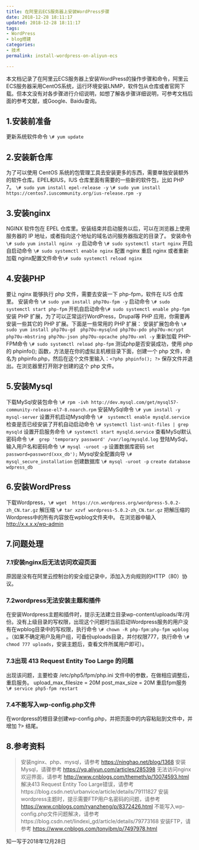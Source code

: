 ```yaml
---
title: 在阿里云ECS服务器上安装WordPress步骤
date: 2018-12-28 18:11:17
updated: 2018-12-28 18:11:17
tags: 
- WordPress
- blog搭建
categories: 
- 技术 
permalink: install-wordpress-on-aliyun-ecs

---
```


本文档记录了在阿里云ECS服务器上安装WordPress的操作步骤和命令，阿里云ECS服务器采用CentOS系统，运行环境安装LNMP，软件包从仓库或者官网下载。但本文没有对各步骤进行介绍说明，如想了解各步骤详细说明，可参考文档后面的参考文献，或Google、Baidu查询。
<!--more-->

## 1.安装前准备
更新系统软件命令 `\# yum update`
## 2.安装新仓库
为了可以使用 CentOS 系统的包管理工具去安装更多的东西，需要单独安装额外的软件仓库。EPEL和IUS，IUS 仓库里面有需要的一些新的软件包，比如 PHP 7。
`\# sudo yum install epel-release -y`
`\# sudo yum install https://centos7.iuscommunity.org/ius-release.rpm -y`
## 3.安装nginx
NGINX 软件包在 EPEL 仓库里。安装结束并启动服务以后，可以在浏览器上使用服务器的 IP 地址，或者指向这个地址的域名访问服务器指定的目录了。
安装命令 ` \# sudo yum install nginx -y`
启动命令  `\# sudo systemctl start nginx`
开启自启动命令 `\# sudo systemctl enable nginx`
配置 nginx 
重启 nginx 或者重新加载 nginx配置文件命令`\# sudo systemctl reload nginx`
## 4.安装PHP
要让 nginx 能够执行 php 文件，需要去安装一下 php-fpm，软件在 IUS 仓库里。
安装命令 `\# sudo yum install php70u-fpm -y`
启动命令 `\# sudo systemctl start php-fpm`
开机自启动命令`\# sudo systemctl enable php-fpm`
安装 PHP 扩展，为了可以正常运行WordPress，Drupal等 PHP 应用，你需要再安装一些其它的 PHP 扩展。下面是一些常用的 PHP 扩展：
安装扩展包命令 `\# sudo yum install php70u-gd  php70u-mysqlnd php70u-pdo php70u-mcrypt php70u-mbstring php70u-json php70u-opcache php70u-xml -y`
重新加载 PHP-FPM命令 `\# sudo systemctl reload php-fpm`
测试php是否安装成功，使用 php 的 phpinfo(); 函数，方法是在你的虚拟主机根目录下面，创建一个 php 文件，命名为 phpinfo.php，然后在这个文件里输入：`<?php phpinfo(); ?>`
保存文件并退出。在浏览器里打开刚才创建的这个 php 文件。

## 5.安装Mysql
下载MySql安装包命令 `\# rpm -ivh http://dev.mysql.com/get/mysql57-community-release-el7-8.noarch.rpm`
安装MySql命令 `\# yum install -y mysql-server`
设置开机启动Mysql命令 `\#  systemctl enable mysqld.service`
检查是否已经安装了开机自动启动命令 `\# systemctl list-unit-files | grep mysqld`
设置开启服务命令 `\# systemctl start mysqld.service`
查看MySql默认密码命令 `\#  grep 'temporary password' /var/log/mysqld.log`
登陆MySql，输入用户名和密码命令 `\# mysql -uroot -p`
设置数据库密码   `set password=password(xxx_db');`
Mysql安全配置向导 `\# mysql_secure_installation`
创建数据库
`\# mysql -uroot -p`
`create database wdpress_db`
## 6.安装WordPress
下载Wordpress，`\# wget  https://cn.wordpress.org/wordpress-5.0.2-zh_CN.tar.gz`
解压缩 `\# tar xzvf wordpress-5.0.2-zh_CN.tar.gz`
把解压缩的Wordpress中的所有内容放在wpblog文件夹中。
在浏览器中输入   http://x.x.x.x/wp-admin
## 7.问题处理
### 7.1安装nginx后无法访问欢迎页面
原因是没有在阿里云控制台的安全组记录中，添加入方向规则的HTTP（80）协议。
### 7.2wordpress无法安装主题和插件
在安装Wordpress主题和插件时，提示无法建立目录wp-content/uploads/年/月份。没有上级目录的写权限，出现这个问题时当前启动Wordpress服务的用户没有在wpblog目录中的写权限，执行命令 `\# chown -R php-fpm:php-fpm wpblog` 。（如果不确定用户及用户组，可备份uploads目录，并付权限777，执行命令 `\# chmod 777 uploads`，安装主题后，查看文件所属用户即可）。
### 7.3出现 413 Request Entity Too Large 的问题
出现该问题，主要检查 /etc/php5/fpm/php.ini 文件中的参数，在做相应调整后，重启服务。
upload_max_filesize = 20M
post_max_size = 20M
重启fpm服务 `\# service php5-fpm restart`
### 7.4不能写入wp-config.php文件
在wordpress的根目录创建wp-config.php，并把页面中的内容粘贴到文件中，并增加 ?> 结尾。
## 8.参考资料
>安装nginx、php、mysql，请参考  https://ninghao.net/blog/1368
>安装Mysql，请骤参考  https://yq.aliyun.com/articles/285398
>无法访问nginx欢迎界面，请参考  http://www.cnblogs.com/themeth/p/10074593.html
>解决413 Request Entity Too Large错误，请参考https://blog.csdn.net/urbanvice/article/details/79111827
>安装wordpress主题时，提示需要FTP用户名密码的问题，请参考 https://www.cnblogs.com/ryanzheng/p/8372426.html
>不能写入wp-config.php文件问题解决，请参考https://blog.csdn.net/lindexi_gd/article/details/79773168
>安装FTP，请参考 https://www.cnblogs.com/tonyibm/p/7497978.html

知一写于2018年12月28日
